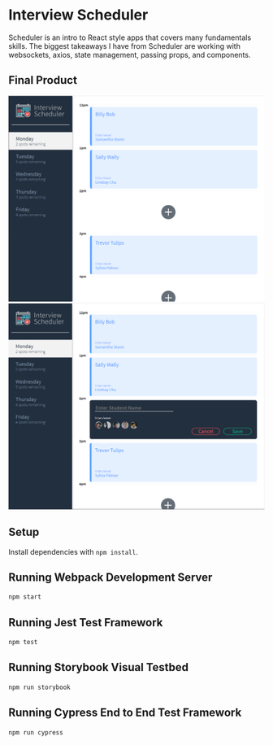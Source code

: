 # Interview Scheduler

Scheduler is an intro to React style apps that covers many fundamentals skills. The biggest takeaways I have from Scheduler are working with websockets, axios, state management, passing props, and components.

## Final Product

!["Showing the front page of the app"](./docs/front-page.png)
!["Showing the book new interview view"](./docs/edit.png)

## Setup

Install dependencies with `npm install`.

## Running Webpack Development Server

```sh
npm start
```

## Running Jest Test Framework

```sh
npm test
```

## Running Storybook Visual Testbed

```sh
npm run storybook
```

## Running Cypress End to End Test Framework
```sh
npm run cypress
```
